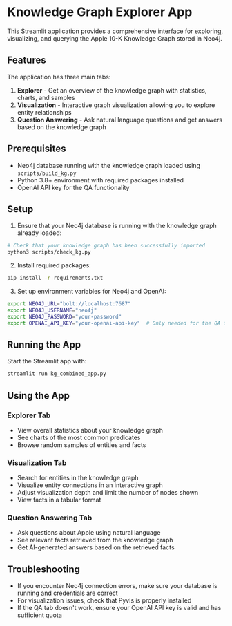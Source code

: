 # Knowledge Graph Explorer App

This Streamlit application provides a comprehensive interface for exploring, visualizing, and querying the Apple 10-K Knowledge Graph stored in Neo4j.

## Features

The application has three main tabs:

1. **Explorer** - Get an overview of the knowledge graph with statistics, charts, and samples
2. **Visualization** - Interactive graph visualization allowing you to explore entity relationships
3. **Question Answering** - Ask natural language questions and get answers based on the knowledge graph

## Prerequisites

- Neo4j database running with the knowledge graph loaded using `scripts/build_kg.py`
- Python 3.8+ environment with required packages installed
- OpenAI API key for the QA functionality

## Setup

1. Ensure that your Neo4j database is running with the knowledge graph already loaded:

```bash
# Check that your knowledge graph has been successfully imported
python3 scripts/check_kg.py
```

2. Install required packages:

```bash
pip install -r requirements.txt
```

3. Set up environment variables for Neo4j and OpenAI:

```bash
export NEO4J_URL="bolt://localhost:7687"
export NEO4J_USERNAME="neo4j"
export NEO4J_PASSWORD="your-password"
export OPENAI_API_KEY="your-openai-api-key"  # Only needed for the QA functionality
```

## Running the App

Start the Streamlit app with:

```bash
streamlit run kg_combined_app.py
```

## Using the App

### Explorer Tab
- View overall statistics about your knowledge graph
- See charts of the most common predicates
- Browse random samples of entities and facts

### Visualization Tab
- Search for entities in the knowledge graph
- Visualize entity connections in an interactive graph
- Adjust visualization depth and limit the number of nodes shown
- View facts in a tabular format

### Question Answering Tab
- Ask questions about Apple using natural language
- See relevant facts retrieved from the knowledge graph
- Get AI-generated answers based on the retrieved facts

## Troubleshooting

- If you encounter Neo4j connection errors, make sure your database is running and credentials are correct
- For visualization issues, check that Pyvis is properly installed
- If the QA tab doesn't work, ensure your OpenAI API key is valid and has sufficient quota 